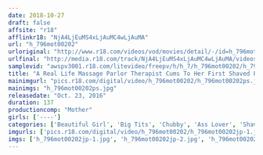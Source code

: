 ```yaml
---
date: 2018-10-27
draft: false
affsite: "r18"
afflinkr18: "NjA4LjEuMS4xLjAuMC4wLjAuMA"
url: "h_796mot00202"
urloriginal: "http://www.r18.com/videos/vod/movies/detail/-/id=h_796mot00202"
urlfinal: "http://media.r18.com/track/NjA4LjEuMS4xLjAuMC4wLjAuMA/videos/vod/movies/detail/-/id=h_796mot00202"
samplevid: "awspv3001.r18.com/litevideo/freepv/h/h_7/h_796mot00202/h_796mot00202_dmb_w.mp4"
title: "A Real Life Massage Parlor Therapist Cums To Her First Shaved Pussy Session! Yui, Age 24, G Cup Tits(93cm), 90cm Hips"
mainimgurl: "pics.r18.com/digital/video/h_796mot00202/h_796mot00202ps.jpg"
mainimgs: "h_796mot00202ps.jpg"
releasedate: "Oct. 23, 2016"
duration: 137
productioncomp: "Mother"
girls: ['----']
categories: ['Beautiful Girl', 'Big Tits', 'Chubby', 'Ass Lover', 'Shaved Pussy', 'Amateur', 'Hi-Def']
imgurls: ['pics.r18.com/digital/video/h_796mot00202/h_796mot00202jp-1.jpg', 'pics.r18.com/digital/video/h_796mot00202/h_796mot00202jp-2.jpg', 'pics.r18.com/digital/video/h_796mot00202/h_796mot00202jp-3.jpg', 'pics.r18.com/digital/video/h_796mot00202/h_796mot00202jp-4.jpg', 'pics.r18.com/digital/video/h_796mot00202/h_796mot00202jp-5.jpg', 'pics.r18.com/digital/video/h_796mot00202/h_796mot00202jp-6.jpg', 'pics.r18.com/digital/video/h_796mot00202/h_796mot00202jp-7.jpg', 'pics.r18.com/digital/video/h_796mot00202/h_796mot00202jp-8.jpg', 'pics.r18.com/digital/video/h_796mot00202/h_796mot00202jp-9.jpg', 'pics.r18.com/digital/video/h_796mot00202/h_796mot00202jp-10.jpg', 'pics.r18.com/digital/video/h_796mot00202/h_796mot00202jp-11.jpg', 'pics.r18.com/digital/video/h_796mot00202/h_796mot00202jp-12.jpg', 'pics.r18.com/digital/video/h_796mot00202/h_796mot00202jp-13.jpg', 'pics.r18.com/digital/video/h_796mot00202/h_796mot00202jp-14.jpg', 'pics.r18.com/digital/video/h_796mot00202/h_796mot00202jp-15.jpg', 'pics.r18.com/digital/video/h_796mot00202/h_796mot00202jp-16.jpg', 'pics.r18.com/digital/video/h_796mot00202/h_796mot00202jp-17.jpg', 'pics.r18.com/digital/video/h_796mot00202/h_796mot00202jp-18.jpg', 'pics.r18.com/digital/video/h_796mot00202/h_796mot00202jp-19.jpg', 'pics.r18.com/digital/video/h_796mot00202/h_796mot00202jp-20.jpg']
imgs: ['h_796mot00202jp-1.jpg', 'h_796mot00202jp-2.jpg', 'h_796mot00202jp-3.jpg', 'h_796mot00202jp-4.jpg', 'h_796mot00202jp-5.jpg', 'h_796mot00202jp-6.jpg', 'h_796mot00202jp-7.jpg', 'h_796mot00202jp-8.jpg', 'h_796mot00202jp-9.jpg', 'h_796mot00202jp-10.jpg', 'h_796mot00202jp-11.jpg', 'h_796mot00202jp-12.jpg', 'h_796mot00202jp-13.jpg', 'h_796mot00202jp-14.jpg', 'h_796mot00202jp-15.jpg', 'h_796mot00202jp-16.jpg', 'h_796mot00202jp-17.jpg', 'h_796mot00202jp-18.jpg', 'h_796mot00202jp-19.jpg', 'h_796mot00202jp-20.jpg']
---
```


